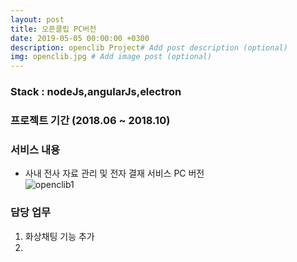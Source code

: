 ```yaml
---
layout: post
title: 오픈클립 PC버전 
date: 2019-05-05 00:00:00 +0300
description: openclib Project# Add post description (optional)
img: openclib.jpg # Add image post (optional)
---
```

### Stack : nodeJs,angularJs,electron
### 프로젝트 기간 (2018.06 ~ 2018.10)
### 서비스 내용
- 사내 전사 자료 관리 및 전자 결재 서비스 PC 버전  
![openclib1]({{site.baseurl}}/assets/img/openclib1.jpg)    

### 담당 업무    
1. 화상채팅 기능 추가
2. 
#### 
        
#### 

